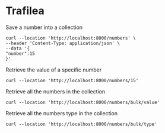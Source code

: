 # Trafilea


Save a number into a collection
```
curl --location 'http://localhost:8000/numbers' \
--header 'Content-Type: application/json' \
--data '{
"number":15
}'
```

Retrieve the value of a specific number
```
curl --location 'http://localhost:8000/numbers/15'
```

Retrieve all the numbers in the collection
```
curl --location 'http://localhost:8000/numbers/bulk/value'
```

Retrieve all the numbers type in the collection
```
curl --location 'http://localhost:8000/numbers/bulk/type'
```
